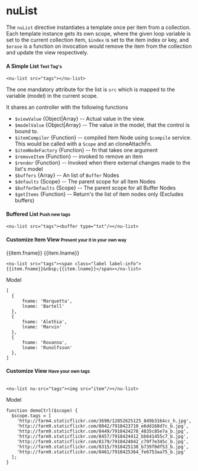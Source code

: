 # nuList

The `nuList` directive instantiates a template once per item from a collection. Each template instance gets its own scope, where the given loop variable is set to the current collection item, `$index` is set to the item index or key, and `$erase` is a function on invocation would remove the item from the collection and update the view respectively.

#### A Simple List <small>Text Tag's</small>

<nu-list src="tags" ng-init="tags=['This', 'is', 'a', 'Tag', 'List']"></nu-list>

    <nu-list src="tags"></nu-list>

The one mandatory attribute for the list is `src` which is mapped to the variable (model) in the current scope.

It shares an controller with the following functions
* `$viewValue` {Object|Array} -- Actual value in the view.
* `$modelValue` {Object|Array} -- The value in the model, that the control is bound to.
* `$itemCompiler` {Function} -- compiled Item Node using `$compile` service. This would be called with a `Scope` and an cloneAttachFn.
* `$itemNodeFactory` {Function} -- fn that takes one argument
* `$removeItem` {Function} -- invoked to remove an item
* `$render` {Function} -- Invoked when there external changes made to the list's model
* `$buffers` {Array} -- An list of `Buffer` Nodes
* `$defaults` {Scope} -- The parent scope for all Item Nodes
* `$bufferDefaults` {Scope} -- The parent scope for all Buffer Nodes
* `$getItems` {Function} -- Return's the list of item nodes only (Excludes buffers)


#### Buffered List <small>Push new tags</small>

<nu-list src="tags2" ng-init="tags2=['This', 'is', 'a', 'Tag', 'List']"><buffer type="txt"/></nu-list>

    <nu-list src="tags"><buffer type="txt"/></nu-list>



#### Customize Item View <small>Present your it in your own way</small>

<nu-list src="tags3" ng-init="tags3 = [
    {fname: 'Marquetta',lname: 'Bartell'},
    {fname: 'Alethia', lname: 'Marvin'},
    {fname: 'Roxanna',lname: 'Runolfsson'}
  ]
"><span class="label label-info">{{item.fname}}&nbsp;{{item.lname}}</span></nu-list>

    <nu-list src="tags"><span class="label label-info">{{item.fname}}&nbsp;{{item.lname}}</span></nu-list>

Model

    [
      {
          fname: 'Marquetta',
          lname: 'Bartell'
      },
      {
          fname: 'Alethia',
          lname: 'Marvin'
      },
      {
          fname: 'Roxanna',
          lname: 'Runolfsson'
      },
    ]

#### Customize View <small>Have your own tags</small>

<nu-list src="tags4" ng-init="tags4 = [
    'http://farm4.staticflickr.com/3690/12852625125_849b3164cc_h.jpg',
    'http://farm9.staticflickr.com/8042/7918423710_e6dd168d7c_b.jpg',
    'http://farm9.staticflickr.com/8449/7918424278_4835c85e7a_b.jpg',
    'http://farm9.staticflickr.com/8457/7918424412_bb641455c7_b.jpg',
    'http://farm9.staticflickr.com/8179/7918424842_c79f7e345c_b.jpg',
    'http://farm9.staticflickr.com/8315/7918425138_b739f0df53_b.jpg',
    'http://farm9.staticflickr.com/8461/7918425364_fe6753aa75_b.jpg'
  ]"><img nu-src="item"/></nu-list>

    <nu-list nu-src="tags"><img src="item"/></nu-list>

Model

    function demoCtrl($scope) {
      $scope.tags = [
        'http://farm4.staticflickr.com/3690/12852625125_849b3164cc_h.jpg',
        'http://farm9.staticflickr.com/8042/7918423710_e6dd168d7c_b.jpg',
        'http://farm9.staticflickr.com/8449/7918424278_4835c85e7a_b.jpg',
        'http://farm9.staticflickr.com/8457/7918424412_bb641455c7_b.jpg',
        'http://farm9.staticflickr.com/8179/7918424842_c79f7e345c_b.jpg',
        'http://farm9.staticflickr.com/8315/7918425138_b739f0df53_b.jpg',
        'http://farm9.staticflickr.com/8461/7918425364_fe6753aa75_b.jpg'
      ];
    }
